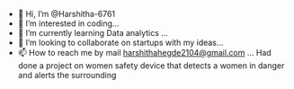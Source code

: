 - 👋 Hi, I’m @Harshitha-6761
- 👀 I’m interested in coding...
- 🌱 I’m currently learning Data analytics ...
- 💞️ I’m looking to collaborate on startups with my ideas...
- 📫 How to reach me by mail harshithahegde2104@gmail.com ...
  Had done a project on women safety device that detects a women in danger and alerts the surrounding 

<!---
Harshitha-6761/Harshitha-6761 is a ✨ special ✨ repository because its `README.md` (this file) appears on your GitHub profile.
You can click the Preview link to take a look at your changes.
--->

